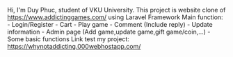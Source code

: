 Hi, I'm Duy Phuc, student of VKU University.
This project is website clone of https://www.addictinggames.com/ using Laravel Framework
Main function:
    - Login/Register
    - Cart
    - Play game
    - Comment (Include reply)
    - Update information
    - Admin page (Add game,update game,gift game/coin,...)
    - Some basic functions
Link test my project: https://whynotaddicting.000webhostapp.com/ 
